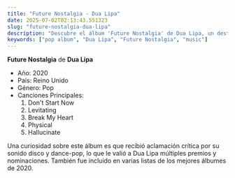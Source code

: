 ```yaml
---
title: "Future Nostalgia - Dua Lipa"
date: 2025-07-02T02:13:43.551323
slug: "future-nostalgia-dua-lipa"
description: "Descubre el álbum 'Future Nostalgia' de Dua Lipa, un destacado de la música pop."
keywords: ["pop album", "Dua Lipa", "Future Nostalgia", "music"]
---
```


**Future Nostalgia** de **Dua Lipa**
- Año: 2020
- País: Reino Unido
- Género: Pop
- Canciones Principales:
    1. Don't Start Now
    2. Levitating
    3. Break My Heart
    4. Physical
    5. Hallucinate

Una curiosidad sobre este álbum es que recibió aclamación crítica por su sonido disco y dance-pop, lo que le valió a Dua Lipa múltiples premios y nominaciones. También fue incluido en varias listas de los mejores álbumes de 2020.